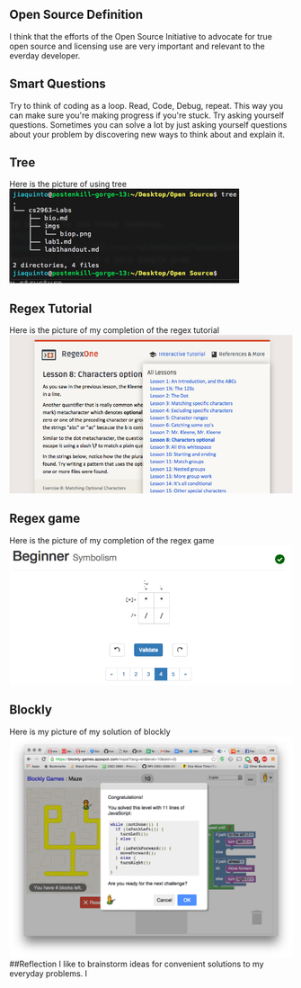 ## Open Source Definition
  I think that the efforts of the Open Source Initiative to advocate for
  true open source and licensing use are very important and relevant to the
  everday developer.
## Smart Questions
  Try to think of coding as a loop. Read, Code, Debug, repeat. This way you can make sure you're making progress if you're stuck.
  Try asking yourself questions. Sometimes you can solve a lot by just asking yourself questions about your problem by discovering new ways to think about and explain it.
## Tree
  Here is the picture of using tree ![tree](tree.png)
## Regex Tutorial
  Here is the picture of my completion of the regex tutorial ![regex](regex.png)
## Regex game
  Here is the picture of my completion of the regex game ![reggame](reggame.png)
## Blockly
  Here is my picture of my solution of blockly ![blockly](blockly.png)
##Reflection
  I like to brainstorm ideas for convenient solutions to my everyday problems. I 
